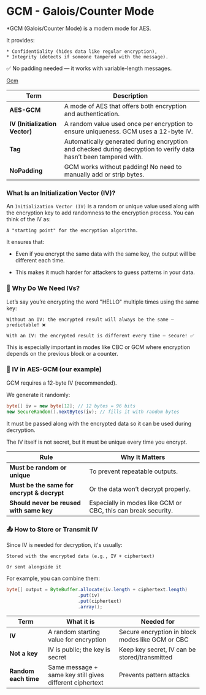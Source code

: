 # GCM - Galois/Counter Mode

*GCM (Galois/Counter Mode) is a modern mode for AES.

It provides:

    * Confidentiality (hides data like regular encryption),
    * Integrity (detects if someone tampered with the message).

✅ No padding needed — it works with variable-length messages.

[Gcm](AES/Gcm.java ':include :type=code')

| Term                           | Description                                                                                                       |
| ------------------------------ | ----------------------------------------------------------------------------------------------------------------- |
| **AES-GCM**                    | A mode of AES that offers both encryption and authentication.                                                     |
| **IV (Initialization Vector)** | A random value used once per encryption to ensure uniqueness. GCM uses a 12-byte IV.                              |
| **Tag**                        | Automatically generated during encryption and checked during decryption to verify data hasn’t been tampered with. |
| **NoPadding**                  | GCM works without padding! No need to manually add or strip bytes.                                                |


 ### What Is an Initialization Vector (IV)?

An `Initialization Vector (IV)` is a random or unique value used along with the encryption key to add randomness to the encryption process.
You can think of the IV as:

    A "starting point" for the encryption algorithm.

It ensures that:

   * Even if you encrypt the same data with the same key, the output will be different each time.

   * This makes it much harder for attackers to guess patterns in your data.

### 🧠 Why Do We Need IVs?

Let’s say you’re encrypting the word "HELLO" multiple times using the same key:

    Without an IV: the encrypted result will always be the same — predictable! ❌

    With an IV: the encrypted result is different every time — secure! ✅

This is especially important in modes like CBC or GCM where encryption depends on the previous block or a counter.

### 🔐 IV in AES-GCM (our example)

GCM requires a 12-byte IV (recommended).

We generate it randomly:
```java
byte[] iv = new byte[12]; // 12 bytes = 96 bits
new SecureRandom().nextBytes(iv); // fills it with random bytes
```
It must be passed along with the encrypted data so it can be used during decryption.

The IV itself is not secret, but it must be unique every time you encrypt.

| Rule                                       | Why It Matters                                                |
| ------------------------------------------ | ------------------------------------------------------------- |
| **Must be random or unique**               | To prevent repeatable outputs.                                |
| **Must be the same for encrypt & decrypt** | Or the data won’t decrypt properly.                           |
| **Should never be reused with same key**   | Especially in modes like GCM or CBC, this can break security. |

### 📤 How to Store or Transmit IV

Since IV is needed for decryption, it's usually:

    Stored with the encrypted data (e.g., IV + ciphertext)

    Or sent alongside it

For example, you can combine them:

``` java
byte[] output = ByteBuffer.allocate(iv.length + ciphertext.length)
                          .put(iv)
                          .put(ciphertext)
                          .array();
```

| Term                 | What it is                                               | Needed for                                       |
| -------------------- | -------------------------------------------------------- | ------------------------------------------------ |
| **IV**               | A random starting value for encryption                   | Secure encryption in block modes like GCM or CBC |
| **Not a key**        | IV is public; the key is secret                          | Keep key secret, IV can be stored/transmitted    |
| **Random each time** | Same message + same key still gives different ciphertext | Prevents pattern attacks                         |
